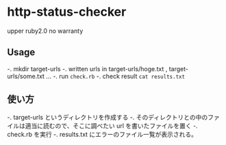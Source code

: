 http-status-checker
======================

upper ruby2.0
no warranty

Usage
-------

-. mkdir target-urls
-. written urls in target-urls/hoge.txt , target-urls/some.txt ...
-. run `check.rb`
-. check result `cat results.txt`

使い方
-----------

-. target-urls というディレクトリを作成する
-. そのディレクトリとの中のファイルは適当に読むので、そこに調べたい url を書いたファイルを置く
-. check.rb を実行
-. results.txt にエラーのファイル一覧が表示される。
